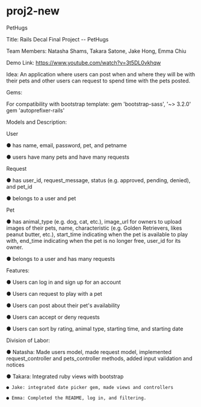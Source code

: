 # proj2-new
PetHugs

Title:​ Rails Decal Final Project -- PetHugs

Team Members:​ Natasha Shams, Takara Satone, Jake Hong, Emma Chiu

Demo Link:​ https://www.youtube.com/watch?v=3t5DL0vkhqw

Idea: ​An application where users can post when and where they will be with their pets and other users can request to spend time with the pets posted.

Gems:

For compatibility with bootstrap template:
	gem 'bootstrap-sass', '~> 3.2.0' 
	gem 'autoprefixer-rails'

Models and Description:

User

● has name, email, password, pet, and petname

● users have many pets and have many requests


Request

● has user_id, request_message, status (e.g. approved, pending, denied), and pet_id

● belongs to a user and pet

Pet

● has animal_type (e.g. dog, cat, etc.), image_url for owners to upload images of their pets, name, characteristic (e.g. Golden Retrievers, likes peanut butter, etc.), start_time indicating when the pet is available to play with, end_time indicating when the pet is no longer free, user_id for its owner. 

● belongs to a user and has many requests

Features:

● Users can log in and sign up for an account

● Users can request to play with a pet

● Users can post about their pet's availability

● Users can accept or deny requests

● Users can sort by rating, animal type, starting time, and starting date


Division of Labor:

● Natasha: Made users model, made request model, implemented request_controller and pets_controller methods, added input validation and notices

● Takara: Integrated ruby views with bootstrap

	● Jake: integrated date picker gem, made views and controllers

	● Emma: Completed the README, log in, and filtering.